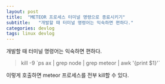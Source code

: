 ```yaml
---
layout: post
title:  "METEOR 프로세스 터미널 명령으로 종료시키기"
subtitle:   "개발할 때 터미널 명령어는 익숙하면 편하다."
categories: devlog
tags: linux devlog
---
```


개발할 때 터미널 명령어는 익숙하면 편하다.

> kill -9 \`ps ax \| grep node \| grep meteor \| awk '{print $1}'\`

이렇게 호출하면 meteor 프로세스를 전부 kill할 수 있다.
